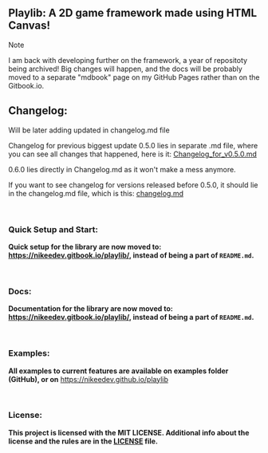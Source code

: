 ## **Playlib**: A 2D game framework made using HTML Canvas!

> [!NOTE]  
> I am back with developing further on the framework, a year of repositoty being archived! Big changes will happen, and the docs will be probably moved to a separate "mdbook" page on my GitHub Pages rather than on the Gitbook.io.

## Changelog:

Will be later adding updated in changelog.md file

Changelog for previous biggest update 0.5.0 lies in separate .md file, where you can see all changes that happened, here is it: [Changelog_for_v0.5.0.md](Changelog_for_v0.5.0.md)

0.6.0 lies directly in Changelog.md as it won't make a mess anymore.
<br>

If you want to see changelog for versions released before 0.5.0, it should lie in the changelog.md file, which is this: [changelog.md](changelog.md)

<br>

### Quick Setup and Start:

**Quick setup for the library are now moved to: https://nikeedev.gitbook.io/playlib/, instead of being a part of `README.md`.**

<br>

### Docs:

**Documentation for the library are now moved to: https://nikeedev.gitbook.io/playlib/, instead of being a part of `README.md`.**

<br>

### Examples:
**All examples to current features are available on examples folder (GitHub), or on** https://nikeedev.github.io/playlib

<br>

### License:

**This project is licensed with the MIT LICENSE. Additional info about the license and the rules are in the [LICENSE](LICENSE) file.**

